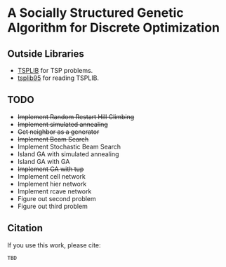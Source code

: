 # A Socially Structured Genetic Algorithm for Discrete Optimization

## Outside Libraries

- [TSPLIB](http://comopt.ifi.uni-heidelberg.de/software/TSPLIB95/tsp/) for TSP problems.
- [tsplib95](https://github.com/rhgrant10/tsplib95/tree/c9edc6bf905ff33e38c0f475e855b3d866d72dcd) for reading TSPLIB.

## TODO

- <s>Implement Random Restart Hill Climbing</s>
- <s>Implement simulated annealing</s>
- <s>Get neighbor as a generator</s>
- <s>Implement Beam Search</s>
- Implement Stochastic Beam Search
- Island GA with simulated annealing
- Island GA with GA
- <s>Implement GA with tup</s>
- Implement cell network
- Implement hier network
- Implement rcave network
- Figure out second problem
- Figure out third problem

## Citation

If you use this work, please cite:

```
TBD
```